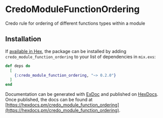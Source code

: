 # CredoModuleFunctionOrdering

Credo rule for ordering of different functions types within a module

## Installation

If [available in Hex](https://hex.pm/docs/publish), the package can be installed
by adding `credo_module_function_ordering` to your list of dependencies in `mix.exs`:

```elixir
def deps do
  [
    {:credo_module_function_ordering, "~> 0.2.0"}
  ]
end
```

Documentation can be generated with [ExDoc](https://github.com/elixir-lang/ex_doc)
and published on [HexDocs](https://hexdocs.pm). Once published, the docs can
be found at [https://hexdocs.pm/credo_module_function_ordering](https://hexdocs.pm/credo_module_function_ordering).

